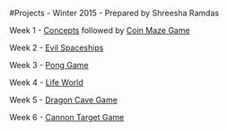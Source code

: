 #Projects - Winter 2015 - Prepared by Shreesha Ramdas

Week 1 - [Concepts](https://docs.google.com/document/d/11GaT77rEVezKdbygbxrLFVd30jD9kzUh3ApexopTzC0/edit)        followed by [Coin Maze Game](https://docs.google.com/document/d/1tB-y1ccD3urPXIOdYTDnB6sZWhb95v8mcoiOtvLfsUg/edit)

Week 2 - [Evil Spaceships](https://docs.google.com/document/d/1JjLdLuk-PCqBsNyYOX_g-XhcfbfrkUVGWvMhSBjjOUI/edit)

Week 3 - [Pong Game](https://docs.google.com/document/d/1rEvizQzuLB1dkjUSvem0q-2Des7pOkYt3zc2VxpEtXs/edit)

Week 4 - [Life World](https://docs.google.com/document/d/1m8ppyD_-g1zxSJ6wfbRvQ3DdVHN__ErCKQ3YjbAXp4E/edit)

Week 5 - [Dragon Cave Game](https://docs.google.com/document/d/1KeN7E2ljOENEB-ZM5cz9taEFGfc-zltZMuqSn0rRiwo/edit) 

Week 6 - [Cannon Target Game](https://docs.google.com/document/d/1csIBpMabrIljA9JK88Pbp0GDneEz9DATQtyRAmqpYYM/edit)

